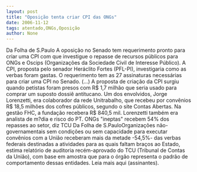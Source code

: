 ```yaml
---
layout: post
title: "Oposição tenta criar CPI das ONGs"
date: 2006-11-12
tags: atentado,ONGs,Oposição
author: None
---
```

Da Folha de S.Paulo
A oposição no Senado tem requerimento pronto para criar uma CPI com que investigue o repasse de recursos públicos para ONGs e Oscips (Organizações da Sociedade Civil de Interesse Público).
A CPI, proposta pelo senador Heráclito Fortes (PFL-PI), investigaria como as verbas foram gastas. O requerimento tem as 27 assinaturas necessárias para criar uma CPI no Senado.
(...) A proposta de criação da CPI surgiu quando petistas foram presos com R$ 1,7 milhão que seria usado para comprar um suposto dossiê antitucano. Um dos envolvidos, Jorge Lorenzetti, era colaborador da rede Unitrabalho, que recebeu por convênios R$ 18,5 milhões dos cofres públicos, segundo o site Contas Abertas. 
Na gestão FHC, a fundação recebera R$ 840,5 mil. Lorenzetti também era analista de m?dia e risco do PT.
ONGs \"ineptas\" recebem 54% dos repasses ao setor, diz TCU 
Da Folha de S.PauloOrganizações não-governamentais sem condições ou sem capacidade para executar convênios com a União receberam mais da metade -54,5%- das verbas federais destinadas a atividades para as quais faltam braços ao Estado, estima relatório de auditoria recém-aprovado do TCU (Tribunal de Contas da União), com base em amostra que para o órgão representa o padrão de comportamento dessas entidades.
Leia mais aqui (assinantes). 
